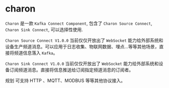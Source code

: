 # charon

`Charon` 是一款 `Kafka Connect Component`, 包含了 `Charon Source Connect`, `Charon Sink Connect`, 可以选择性使用.

`Charon Source Connect V1.0.0` 当前仅仅开放出了 `WebSocket` 能力给外部系统和设备生产频道消息。可以应用于日志收集、物联网数据、埋点...等等其他场景，直接将频道信息落入 `Kafka`。

`Charon Sink Connect V1.0.0` 当前仅仅开放出了 `WebSocket` 能力给外部系统和设备订阅频道消息。直接将信息推送给订阅指定频道消息的订阅者。

规划 可支持 HTTP 、MQTT、MODBUS 等等其他协议接入。